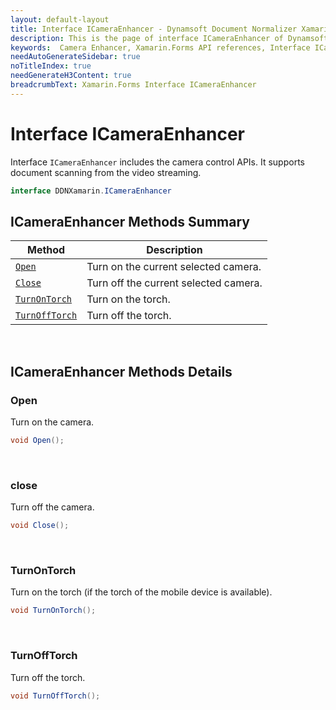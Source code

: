 ```yaml
---
layout: default-layout
title: Interface ICameraEnhancer - Dynamsoft Document Normalizer Xamarin.Forms edition
description: This is the page of interface ICameraEnhancer of Dynamsoft Document Normalizer Xamarin.Forms SDK.
keywords:  Camera Enhancer, Xamarin.Forms API references, Interface ICameraEnhancer
needAutoGenerateSidebar: true
noTitleIndex: true
needGenerateH3Content: true
breadcrumbText: Xamarin.Forms Interface ICameraEnhancer
---
```


# Interface ICameraEnhancer

Interface `ICameraEnhancer` includes the camera control APIs. It supports document scanning from the video streaming.

```csharp
interface DDNXamarin.ICameraEnhancer
```

## ICameraEnhancer Methods Summary

| Method | Description |
| ------ | ----------- |
| [`Open`](#open) | Turn on the current selected camera. |
| [`Close`](#close) | Turn off the current selected camera. |
| [`TurnOnTorch`](#turnontorch) | Turn on the torch. |
| [`TurnOffTorch`](#turnofftorch) | Turn off the torch. |

&nbsp;

## ICameraEnhancer Methods Details

### Open

Turn on the camera.

```csharp
void Open();
```

&nbsp;

### close

Turn off the camera.

```csharp
void Close();
```

&nbsp;

### TurnOnTorch

Turn on the torch (if the torch of the mobile device is available).

```csharp
void TurnOnTorch();
```

&nbsp;

### TurnOffTorch

Turn off the torch.

```csharp
void TurnOffTorch();
```
